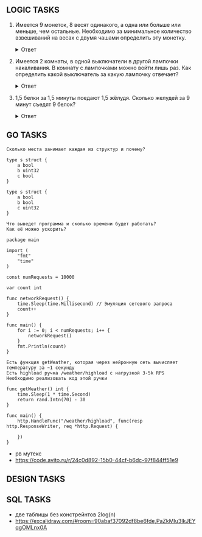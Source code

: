 ## LOGIC TASKS
1) Имеется 9 монеток, 8 весят одинакого, а одна или больше или меньше, чем остальные. Необходимо за минимальное количество взвешиваний на весах с двумя чашами определить эту монетку.
    <details>
        <summary>Ответ</summary>
        
        Взвешиваем кучками по 3 и гарантированно за 2 взвешивания определяем монетку.
    </details>

2) Имеется 2 комнаты, в одной выключатели в другой лампочки накаливания. В комнату с лампочками можно войти лишь раз. Как определить какой выключатель за какую лампочку отвечает?
    <details>
        <summary>Ответ</summary>
        
        Включаем один выключатель и ждём минут 5. Выключаем и включаем любой другой выключатель.
        Идём в комнату с лампочками и находим теплую лампочку - это лампочка от первого включённого выключателя.
        Горящая лампочка - это лампочка от текущего включённого выключателя. Оставшуюся пару определяем исключением.
    </details>

3) 1,5 белки за 1,5 минуты поедают 1,5 жёлудя. Сколько желудей за 9 минут съедят 9 белок?
    <details>
        <summary>Ответ</summary>
        
        1 белка за теже 1,5 минуты съест 1 жёлудь. 1 белка за 9 минут съест 6 желудей. 9 белок за 9 минут съедят 54 жёлудя.
    </details>

## GO TASKS
    Сколько места занимает каждая из структур и почему?

    type s struct {
        a bool
        b uint32
        с bool
    }

    type s struct {
        a bool
        b bool
        с uint32
    }
>
    Что выведет программа и сколько времени будет работать?
    Как её можно ускорить?

    package main

    import (
        "fmt"
        "time"
    )

    const numRequests = 10000

    var count int

    func networkRequest() {
        time.Sleep(time.Millisecond) // Эмуляция сетевого запроса
        count++
    }

    func main() {
        for i := 0; i < numRequests; i++ {
            networkRequest()
        }
        fmt.Println(count)
    }
>
    Есть функция getWeather, которая через нейронную сеть вычисляет температуру за ~1 секунду
    Есть highload ручка /weather/highload с нагрузкой 3-5k RPS
    Необходимо реализовать код этой ручки

    func getWeather() int {
        time.Sleep(1 * time.Second)
        return rand.Intn(70) - 30
    }

    func main() {
        http.HandleFunc("/weather/highload", func(resp http.ResponseWriter, req *http.Request) {

        })
    }

- рв мутекс
- https://code.avito.ru/r/24c0d892-15b0-44cf-b6dc-97f844ff51e9

## DESIGN TASKS

## SQL TASKS

- две таблицы без констрейнтов 2log(n)
- https://excalidraw.com/#room=90abaf37092df8be6fde,PaZkMlu3lkJEYqgOMLnx0A
